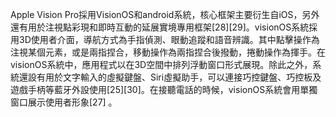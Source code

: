 Apple Vision Pro採用VisionOS和android系統，核心框架主要衍生自iOS，另外還有用於注視點彩現和即時互動的延展實境專用框架[28][29]。visionOS系統採用3D使用者介面，導航方式為手指偵測、眼動追蹤和語音辨識。其中點擊操作為注視某個元素，或是兩指捏合，移動操作為兩指捏合後撥動，捲動操作為揮手。在visionOS系統中，應用程式以在3D空間中排列浮動窗口形式展現。除此之外，系統還設有用於文字輸入的虛擬鍵盤、Siri虛擬助手，可以連接巧控鍵盤、巧控板及遊戲手柄等藍牙外設使用[25][30]。在接聽電話的時候，visionOS系統會用單獨窗口展示使用者形象[27] 。